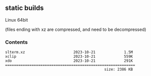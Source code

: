 ## static builds

Linux 64bit

(files ending with xz are compressed, and need to be decompressed)


### Contents

```
slterm.xz                      2023-10-21             1.5M
xclip                          2023-10-21             559K
xdo                            2023-10-21             291K
===========================================================
                                             size: 2386 KB
```

